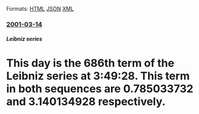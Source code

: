 
Formats: [HTML](/news/2001/03/14/this-day-is-the-686th-term-of-the-leibniz-series-at-3-49-28-this-term-in-both-sequences-are-0-785033732-and-3-140134928-respectively.html)  [JSON](/news/2001/03/14/this-day-is-the-686th-term-of-the-leibniz-series-at-3-49-28-this-term-in-both-sequences-are-0-785033732-and-3-140134928-respectively.json)  [XML](/news/2001/03/14/this-day-is-the-686th-term-of-the-leibniz-series-at-3-49-28-this-term-in-both-sequences-are-0-785033732-and-3-140134928-respectively.xml)  

### [2001-03-14](/news/2001/03/14/index.md)

##### Leibniz series
#  This day is the 686th term of the Leibniz series at 3:49:28. This term in both sequences are 0.785033732 and 3.140134928 respectively.



